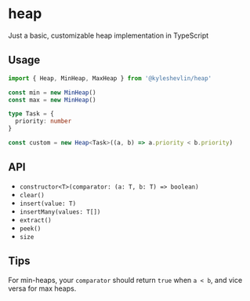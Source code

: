 # heap

Just a basic, customizable heap implementation in TypeScript

## Usage

```typescript
import { Heap, MinHeap, MaxHeap } from '@kyleshevlin/heap'

const min = new MinHeap()
const max = new MinHeap()

type Task = {
  priority: number
}

const custom = new Heap<Task>((a, b) => a.priority < b.priority)
```

## API

- `constructor<T>(comparator: (a: T, b: T) => boolean)`
- `clear()`
- `insert(value: T)`
- `insertMany(values: T[])`
- `extract()`
- `peek()`
- `size`

## Tips

For min-heaps, your `comparator` should return `true` when `a < b`, and vice versa for max heaps.

